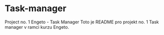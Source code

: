 # Task-manager
Project no. 1 Engeto - Task Manager
Toto je README pro projekt no. 1 Task manager v ramci kurzu Engeto.